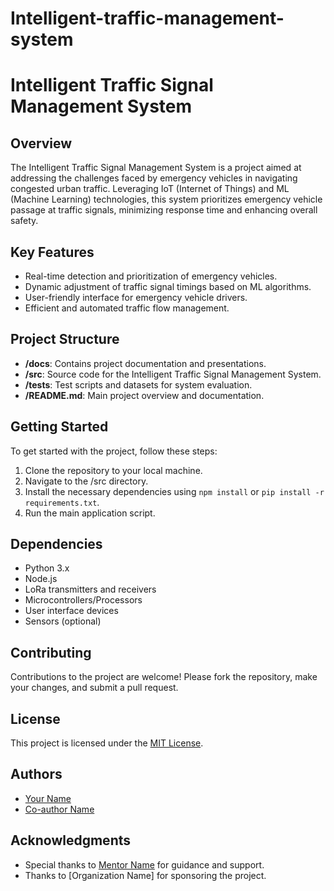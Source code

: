 # Intelligent-traffic-management-system
# Intelligent Traffic Signal Management System

## Overview
The Intelligent Traffic Signal Management System is a project aimed at addressing the challenges faced by emergency vehicles in navigating congested urban traffic. Leveraging IoT (Internet of Things) and ML (Machine Learning) technologies, this system prioritizes emergency vehicle passage at traffic signals, minimizing response time and enhancing overall safety.

## Key Features
- Real-time detection and prioritization of emergency vehicles.
- Dynamic adjustment of traffic signal timings based on ML algorithms.
- User-friendly interface for emergency vehicle drivers.
- Efficient and automated traffic flow management.

## Project Structure
- **/docs**: Contains project documentation and presentations.
- **/src**: Source code for the Intelligent Traffic Signal Management System.
- **/tests**: Test scripts and datasets for system evaluation.
- **/README.md**: Main project overview and documentation.

## Getting Started
To get started with the project, follow these steps:
1. Clone the repository to your local machine.
2. Navigate to the /src directory.
3. Install the necessary dependencies using `npm install` or `pip install -r requirements.txt`.
4. Run the main application script.

## Dependencies
- Python 3.x
- Node.js
- LoRa transmitters and receivers
- Microcontrollers/Processors
- User interface devices
- Sensors (optional)

## Contributing 
Contributions to the project are welcome! Please fork the repository, make your changes, and submit a pull request.

## License
This project is licensed under the [MIT License](LICENSE).

## Authors
- [Your Name](https://github.com/yourusername)
- [Co-author Name](https://github.com/coauthorusername)

## Acknowledgments
- Special thanks to [Mentor Name](https://github.com/mentorusername) for guidance and support.
- Thanks to [Organization Name] for sponsoring the project.
